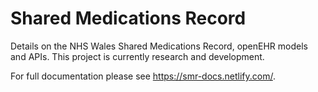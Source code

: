 # Shared Medications Record
Details on the NHS Wales Shared Medications Record, openEHR models and APIs. This project is currently research and development.

For full documentation please see https://smr-docs.netlify.com/. 
